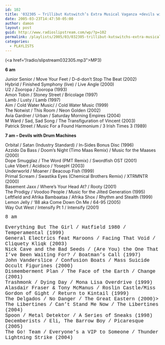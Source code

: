 ```yaml
---
id: 102
title: '032305 – Trillibut Kutswitch’s Extra Musical Vaganza +devils with drum machines'
date: 2005-03-23T14:47:50-05:00
author: damon
layout: post
guid: http://www.radioslipstream.com/wp/?p=102
permalink: /playlists/2005/03/032305-trillibut-kutswitchs-extra-musical-vaganza-devils-with-drum-machines/
categories:
  - PLAYLISTS
---
```

(<a href=“/radio/slipstream032305.mp3">MP3</a>)

**6 am** 

Junior Senior / Move Your Feet / D-d-don’t Stop The Beat (2002)  
Hybrid / Finished Symphony (live) / Live Angle (2000)  
U2 / Zooropa / Zooropa (1993)  
Amon Tobin / Stoney Street / Bricolage (1997)  
Lamb / Lusty / Lamb (1997)  
Aim / Cold Water Music/ / Cold Water Music (1999)  
The Notwist / This Room / Neon Golden (2002)  
Avia Gardner / Urban / Saturday Morning Empires (2004)  
M Ward / Sad, Sad Song / The Transfiguration of Vincent (2003)  
Patrick Street / Music For a Found Harmonium / 3 Irish Times 3 (1989)

**7 am – Devils with Drum Machines** 

Orbital / Satan (Industry Standard) / In-Sides Bonus Disc (1996)  
Azzido Da Bass / Doom’s Night (Timo Maas Remix) / Music for the Maases (2000)  
Dope Smugglaz / The Word (PMT Remix) / Swordfish OST (2001)  
Luke Vibert / Acidisco / YosepH (2003)  
Underworld / Moaner / Beacoup Fish (1999)  
Primal Scream / Swastika Eyes (Chemical Brothers Remix) / XTRMNTR (2000)  
Basement Jaxx / Where’s Your Head At? / Rooty (2001)  
The Prodigy / Voodoo People / Music for the Jilted Generation (1995)  
Leftfield and Afrika Bambaataa / Afrika Shox / Rhythm and Stealth (1999)  
Lemon Jelly / ‘88 aka Come Down On Me / 64-95 (2005)  
Way Out West / Intensify Pt 1 / Intensify (2001)

<font face="Courier New" size="+0">8 am

Everything But The Girl / Hatfield 1980 / Temperamental (1999)  
General Electrics feat Maroons / Facing That Void / Cliquety Kliqk (2003)  
Nick Cave and the Bad Seeds / (Are You) the One That I’ve Been Waiting For? / Boatman’s Call (1997)  
John Vanderslice / Confusion Boats / Mass Suicide Occult Figurines (2000)  
Dismemberment Plan / The Face of the Earth / Change (2001)  
Trashmonk / Dying Day / Mona Lisa Overdrive (1999)  
Alasdair Fraser & Tony McManus / Roslin Castle/Miss Gordon of Gight / Return to Kintail (1999)  
The Delgados / No Danger / The Great Eastern (2000)>  
The Libertines / Can’t Stand Me Now / The Libertines (2004)  
Spoon / Metal Detektor / A Series of Sneaks (1998)  
Decemberists / Eli, The Barrow Boy / Picaresque (2005)  
The Go! Team / Everyone’s a VIP to Someone / Thunder Lightning Strike (2004)